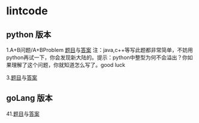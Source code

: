 # lintcode
## python 版本
1.A+B问题/A+BProblem [题目](https://www.lintcode.com/problem/a-b-problem/)与[答案](https://github.com/tylitianrui/lintcode/commit/0247710bbf06ec5126f071f2f3d84ea662817f9c) 
注：java,c++等写此题都非常简单，不妨用python再试一下，你会发现新大陆的。提示：python中整型为何不会溢出？你如果理解了这个问题，你就知道怎么写了。good luck


3.[题目](https://www.lintcode.com/problem/digit-counts/description)与[答案](https://github.com/tylitianrui/lintcode/blob/master/python/0003Digit_Counts.py)





## goLang 版本
41.[题目](https://www.lintcode.com/problem/maximum-subarray/description)与[答案](https://github.com/tylitianrui/lintcode/commit/4a6ce8693bf0989858c3be20ce0f1b110265d4bb)
